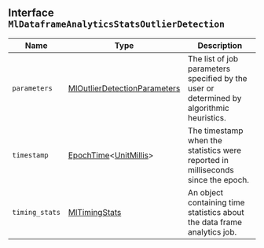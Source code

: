 ## Interface `MlDataframeAnalyticsStatsOutlierDetection`

| Name | Type | Description |
| - | - | - |
| `parameters` | [MlOutlierDetectionParameters](./MlOutlierDetectionParameters.md) | The list of job parameters specified by the user or determined by algorithmic heuristics. |
| `timestamp` | [EpochTime](./EpochTime.md)<[UnitMillis](./UnitMillis.md)> | The timestamp when the statistics were reported in milliseconds since the epoch. |
| `timing_stats` | [MlTimingStats](./MlTimingStats.md) | An object containing time statistics about the data frame analytics job. |
